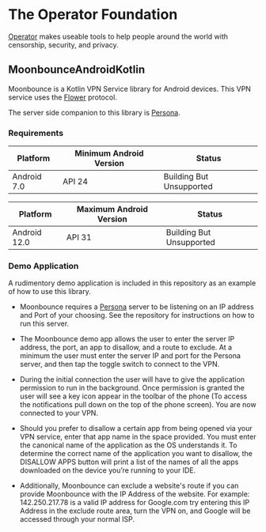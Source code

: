 # The Operator Foundation

[Operator](https://operatorfoundation.org) makes useable tools to help people around the world with censorship, security, and privacy.

## MoonbounceAndroidKotlin
Moonbounce is a Kotlin VPN Service library for Android devices. This VPN service uses the [Flower](https://github.com/OperatorFoundation/FlowerAndroid.git) protocol.
 
The server side companion to this library is [Persona](https://github.com/OperatorFoundation/Persona.git).

### Requirements

| Platform | Minimum Android Version | Status |
| --- | --- | --- |
| Android 7.0 | API 24 | Building But Unsupported |

| Platform | Maximum Android Version | Status |
| --- | --- | --- |
| Android 12.0 | API 31 | Building But Unsupported |

### Demo Application

A rudimentory demo application is included in this repository as an example of how to use this library.

- Moonbounce requires a [Persona](https://github.com/OperatorFoundation/Persona.git) server to be listening on an IP address and Port of your choosing. See the repository for instructions on how to run this server.

- The Moonbounce demo app allows the user to enter the server IP address, the port, an app to disallow, and a route to exclude. At a minimum the user must enter the server IP and port for the Persona server, and then tap the toggle switch to connect to the VPN. 

- During the initial connection the user will have to give the application permission to run in the background. Once permission is granted the user will see a key icon appear in the toolbar of the phone (To access the notifications pull down on the top of the phone screen). You are now connected to your VPN.

- Should you prefer to disallow a certain app from being opened via your VPN service, enter that app name in the space provided. You must enter the canonical name of the application as the OS understands it. To determine the correct name of the application you want to disallow, the DISALLOW APPS button will print a list of the names of all the apps downloaded on the device you’re running to your IDE.

- Additionally, Moonbounce can exclude a website's route if you can provide Moonbounce with the IP Address of the website. For example: 142.250.217.78 is a valid IP address for Google.com try entering this IP Address in the exclude route area, turn the VPN on, and Google will be accessed through your normal ISP.

